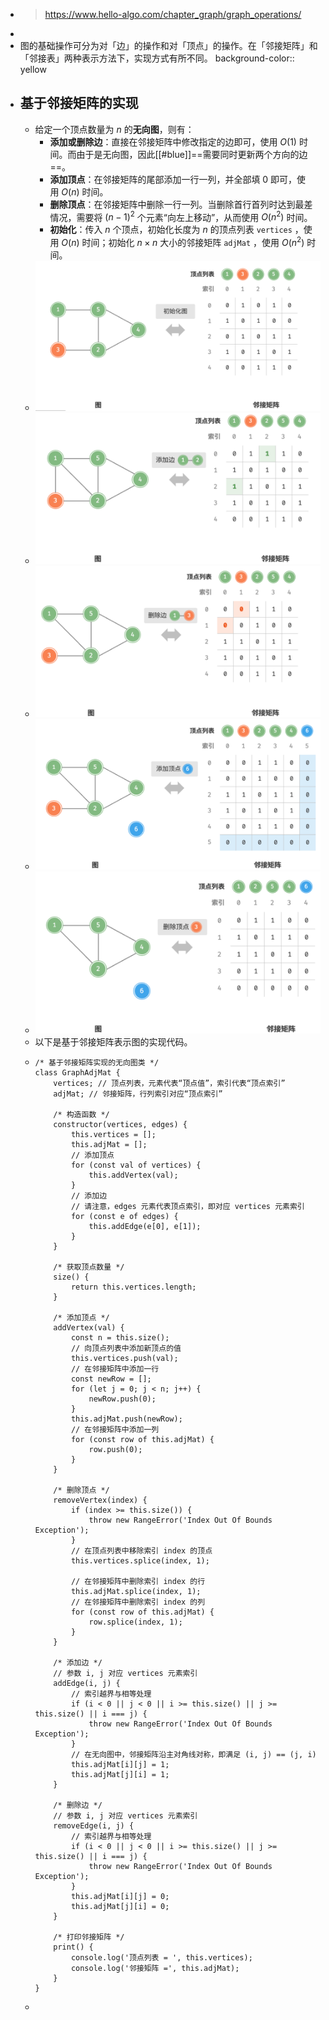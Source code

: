 - > https://www.hello-algo.com/chapter_graph/graph_operations/
-
- 图的基础操作可分为对「边」的操作和对「顶点」的操作。在「邻接矩阵」和「邻接表」两种表示方法下，实现方式有所不同。
  background-color:: yellow
- ## 基于邻接矩阵的实现
	- 给定一个顶点数量为 $n$ 的**无向图**，则有：
		- **添加或删除边**：直接在邻接矩阵中修改指定的边即可，使用 $O(1)$ 时间。而由于是无向图，因此[[#blue]]==需要同时更新两个方向的边==。
		- **添加顶点**：在邻接矩阵的尾部添加一行一列，并全部填 $0$ 即可，使用 $O(n)$ 时间。
		- **删除顶点**：在邻接矩阵中删除一行一列。当删除首行首列时达到最差情况，需要将 $(n−1)^2$ 个元素“向左上移动”，从而使用 $O(n^2)$ 时间。
		- **初始化**：传入 $n$ 个顶点，初始化长度为 $n$ 的顶点列表 `vertices` ，使用 $O(n)$ 时间；初始化 $n×n$ 大小的邻接矩阵 `adjMat` ，使用 $O(n^2)$ 时间。
	- ![image.png](../assets/image_1686808445997_0.png)
	- ![image.png](../assets/image_1686808469281_0.png)
	- ![image.png](../assets/image_1686808488515_0.png)
	- ![image.png](../assets/image_1686808508641_0.png)
	- ![image.png](../assets/image_1686808519771_0.png)
	- 以下是基于邻接矩阵表示图的实现代码。
	- ```
	  /* 基于邻接矩阵实现的无向图类 */
	  class GraphAdjMat {
	      vertices; // 顶点列表，元素代表“顶点值”，索引代表“顶点索引”
	      adjMat; // 邻接矩阵，行列索引对应“顶点索引”
	  
	      /* 构造函数 */
	      constructor(vertices, edges) {
	          this.vertices = [];
	          this.adjMat = [];
	          // 添加顶点
	          for (const val of vertices) {
	              this.addVertex(val);
	          }
	          // 添加边
	          // 请注意，edges 元素代表顶点索引，即对应 vertices 元素索引
	          for (const e of edges) {
	              this.addEdge(e[0], e[1]);
	          }
	      }
	  
	      /* 获取顶点数量 */
	      size() {
	          return this.vertices.length;
	      }
	  
	      /* 添加顶点 */
	      addVertex(val) {
	          const n = this.size();
	          // 向顶点列表中添加新顶点的值
	          this.vertices.push(val);
	          // 在邻接矩阵中添加一行
	          const newRow = [];
	          for (let j = 0; j < n; j++) {
	              newRow.push(0);
	          }
	          this.adjMat.push(newRow);
	          // 在邻接矩阵中添加一列
	          for (const row of this.adjMat) {
	              row.push(0);
	          }
	      }
	  
	      /* 删除顶点 */
	      removeVertex(index) {
	          if (index >= this.size()) {
	              throw new RangeError('Index Out Of Bounds Exception');
	          }
	          // 在顶点列表中移除索引 index 的顶点
	          this.vertices.splice(index, 1);
	  
	          // 在邻接矩阵中删除索引 index 的行
	          this.adjMat.splice(index, 1);
	          // 在邻接矩阵中删除索引 index 的列
	          for (const row of this.adjMat) {
	              row.splice(index, 1);
	          }
	      }
	  
	      /* 添加边 */
	      // 参数 i, j 对应 vertices 元素索引
	      addEdge(i, j) {
	          // 索引越界与相等处理
	          if (i < 0 || j < 0 || i >= this.size() || j >= this.size() || i === j) {
	              throw new RangeError('Index Out Of Bounds Exception');
	          }
	          // 在无向图中，邻接矩阵沿主对角线对称，即满足 (i, j) == (j, i)
	          this.adjMat[i][j] = 1;
	          this.adjMat[j][i] = 1;
	      }
	  
	      /* 删除边 */
	      // 参数 i, j 对应 vertices 元素索引
	      removeEdge(i, j) {
	          // 索引越界与相等处理
	          if (i < 0 || j < 0 || i >= this.size() || j >= this.size() || i === j) {
	              throw new RangeError('Index Out Of Bounds Exception');
	          }
	          this.adjMat[i][j] = 0;
	          this.adjMat[j][i] = 0;
	      }
	  
	      /* 打印邻接矩阵 */
	      print() {
	          console.log('顶点列表 = ', this.vertices);
	          console.log('邻接矩阵 =', this.adjMat);
	      }
	  }
	  ```
	-